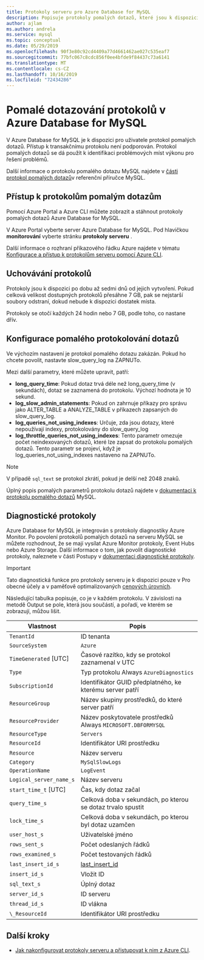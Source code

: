 ```yaml
---
title: Protokoly serveru pro Azure Database for MySQL
description: Popisuje protokoly pomalých dotazů, které jsou k dispozici v Azure Database for MySQL, a dostupné parametry pro povolení různých úrovní protokolování.
author: ajlam
ms.author: andrela
ms.service: mysql
ms.topic: conceptual
ms.date: 05/29/2019
ms.openlocfilehash: 90f3e80c92cd4409a77d4661462ae027c535eaf7
ms.sourcegitcommit: 77bfc067c8cdc856f0ee4bfde9f84437c73a6141
ms.translationtype: MT
ms.contentlocale: cs-CZ
ms.lasthandoff: 10/16/2019
ms.locfileid: "72434286"
---
```

# <a name="slow-query-logs-in-azure-database-for-mysql"></a>Pomalé dotazování protokolů v Azure Database for MySQL
V Azure Database for MySQL je k dispozici pro uživatele protokol pomalých dotazů. Přístup k transakčnímu protokolu není podporován. Protokol pomalých dotazů se dá použít k identifikaci problémových míst výkonu pro řešení problémů.

Další informace o protokolu pomalého dotazu MySQL najdete v [části protokol pomalých dotazů](https://dev.mysql.com/doc/refman/5.7/en/slow-query-log.html)v referenční příručce MySQL.

## <a name="access-slow-query-logs"></a>Přístup k protokolům pomalým dotazům
Pomocí Azure Portal a Azure CLI můžete zobrazit a stáhnout protokoly pomalých dotazů Azure Database for MySQL.

V Azure Portal vyberte server Azure Database for MySQL. Pod hlavičkou **monitorování** vyberte stránku **protokoly serveru** .

Další informace o rozhraní příkazového řádku Azure najdete v tématu [Konfigurace a přístup k protokolům serveru pomocí Azure CLI](howto-configure-server-logs-in-cli.md).

## <a name="log-retention"></a>Uchovávání protokolů
Protokoly jsou k dispozici po dobu až sedmi dnů od jejich vytvoření. Pokud celková velikost dostupných protokolů přesáhne 7 GB, pak se nejstarší soubory odstraní, dokud nebude k dispozici dostatek místa. 

Protokoly se otočí každých 24 hodin nebo 7 GB, podle toho, co nastane dřív.

## <a name="configure-slow-query-logging"></a>Konfigurace pomalého protokolování dotazů 
Ve výchozím nastavení je protokol pomalého dotazu zakázán. Pokud ho chcete povolit, nastavte slow_query_log na ZAPNUTo.

Mezi další parametry, které můžete upravit, patří:

- **long_query_time**: Pokud dotaz trvá déle než long_query_time (v sekundách), dotaz se zaznamená do protokolu. Výchozí hodnota je 10 sekund.
- **log_slow_admin_statements**: Pokud on zahrnuje příkazy pro správu jako ALTER_TABLE a ANALYZE_TABLE v příkazech zapsaných do slow_query_log.
- **log_queries_not_using_indexes**: Určuje, zda jsou dotazy, které nepoužívají indexy, protokolovány do slow_query_log
- **log_throttle_queries_not_using_indexes**: Tento parametr omezuje počet neindexovaných dotazů, které lze zapsat do protokolu pomalých dotazů. Tento parametr se projeví, když je log_queries_not_using_indexes nastaveno na ZAPNUTo.

> [!Note]
> V případě `sql_text` se protokol zkrátí, pokud je delší než 2048 znaků.

Úplný popis pomalých parametrů protokolu dotazů najdete v [dokumentaci k protokolu pomalého dotazů](https://dev.mysql.com/doc/refman/5.7/en/slow-query-log.html) MySQL.

## <a name="diagnostic-logs"></a>Diagnostické protokoly
Azure Database for MySQL je integrován s protokoly diagnostiky Azure Monitor. Po povolení protokolů pomalých dotazů na serveru MySQL se můžete rozhodnout, že se mají vysílat Azure Monitor protokoly, Event Hubs nebo Azure Storage. Další informace o tom, jak povolit diagnostické protokoly, naleznete v části Postupy v [dokumentaci diagnostické protokoly](../azure-monitor/platform/resource-logs-overview.md).

> [!IMPORTANT]
> Tato diagnostická funkce pro protokoly serveru je k dispozici pouze v Pro obecné účely a v paměťově optimalizovaných [cenových úrovních](concepts-pricing-tiers.md).

Následující tabulka popisuje, co je v každém protokolu. V závislosti na metodě Output se pole, která jsou součástí, a pořadí, ve kterém se zobrazují, můžou lišit.

| **Vlastnost** | **Popis** |
|---|---|
| `TenantId` | ID tenanta |
| `SourceSystem` | `Azure` |
| `TimeGenerated` [UTC] | Časové razítko, kdy se protokol zaznamenal v UTC |
| `Type` | Typ protokolu Always `AzureDiagnostics` |
| `SubscriptionId` | Identifikátor GUID předplatného, ke kterému server patří |
| `ResourceGroup` | Název skupiny prostředků, do které server patří |
| `ResourceProvider` | Název poskytovatele prostředků Always `MICROSOFT.DBFORMYSQL` |
| `ResourceType` | `Servers` |
| `ResourceId` | Identifikátor URI prostředku |
| `Resource` | Název serveru |
| `Category` | `MySqlSlowLogs` |
| `OperationName` | `LogEvent` |
| `Logical_server_name_s` | Název serveru |
| `start_time_t` [UTC] | Čas, kdy dotaz začal |
| `query_time_s` | Celková doba v sekundách, po kterou se dotaz trvalo spustit |
| `lock_time_s` | Celková doba v sekundách, po kterou byl dotaz uzamčen |
| `user_host_s` | Uživatelské jméno |
| `rows_sent_s` | Počet odeslaných řádků |
| `rows_examined_s` | Počet testovaných řádků |
| `last_insert_id_s` | [last_insert_id](https://dev.mysql.com/doc/refman/8.0/en/information-functions.html#function_last-insert-id) |
| `insert_id_s` | Vložit ID |
| `sql_text_s` | Úplný dotaz |
| `server_id_s` | ID serveru |
| `thread_id_s` | ID vlákna |
| `\_ResourceId` | Identifikátor URI prostředku |

## <a name="next-steps"></a>Další kroky
- [Jak nakonfigurovat protokoly serveru a přistupovat k nim z Azure CLI](howto-configure-server-logs-in-cli.md).
